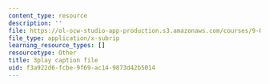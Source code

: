 ```yaml
---
content_type: resource
description: ''
file: https://ol-ocw-studio-app-production.s3.amazonaws.com/courses/9-00sc-introduction-to-psychology-fall-2011/f3a922d6fcbe9f69ac149873d42b5014_Qw4SkvZ03cc.srt
file_type: application/x-subrip
learning_resource_types: []
resourcetype: Other
title: 3play caption file
uid: f3a922d6-fcbe-9f69-ac14-9873d42b5014
---
```

